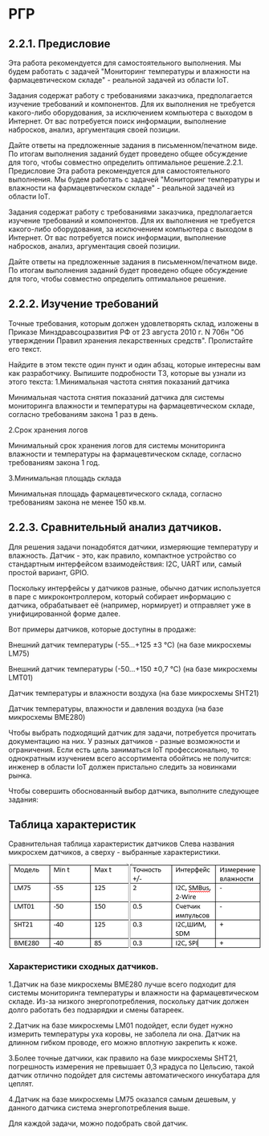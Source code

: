 # РГР 
## 2.2.1. Предисловие
Эта работа рекомендуется для самостоятельного выполнения. Мы будем работать с задачей "Мониторинг температуры и влажности на фармацевтическом складе" - реальной задачей из области IoT.

Задания содержат работу с требованиями заказчика, предполагается изучение требований и компонентов. Для их выполнения не требуется какого-либо оборудования, за исключением компьютера с выходом в Интернет. От вас потребуется поиск информации, выполнение набросков, анализ, аргументация своей позиции.

Дайте ответы на предложенные задания в письменном/печатном виде. По итогам выполнения заданий будет проведено общее обсуждение для того, чтобы совместно определить оптимальное решение.2.2.1. Предисловие
Эта работа рекомендуется для самостоятельного выполнения. Мы будем работать с задачей "Мониторинг температуры и влажности на фармацевтическом складе" - реальной задачей из области IoT.

Задания содержат работу с требованиями заказчика, предполагается изучение требований и компонентов. Для их выполнения не требуется какого-либо оборудования, за исключением компьютера с выходом в Интернет. От вас потребуется поиск информации, выполнение набросков, анализ, аргументация своей позиции.

Дайте ответы на предложенные задания в письменном/печатном виде. По итогам выполнения заданий будет проведено общее обсуждение для того, чтобы совместно определить оптимальное решение.


## 2.2.2. Изучение требований
Точные требования, которым должен удовлетворять склад, изложены в Приказе Минздравсоцразвития РФ от 23 августа 2010 г. N 706н "Об утверждении Правил хранения лекарственных средств". Пролистайте его текст.

Найдите в этом тексте один пункт и один абзац, которые интересны вам как разработчику. Выпишите подробности ТЗ, которые вы узнали из этого текста:
1.Минимальная частота снятия показаний датчика

 Минимальная частота снятия показаний датчика для системы мониторинга влажности и температуры на фармацевтическом складе, согласно требованиям закона 1 раз в день.

2.Срок хранения логов

 Минимальный срок хранения логов для системы мониторинга влажности и температуры на фармацевтическом складе, согласно требованиям закона 1 год.

3.Минимальная площадь склада

Минимальная площадь фармацевтического склада, согласно требованиям закона не менее 150 кв.м.
  
## 2.2.3. Сравнительный анализ датчиков.
Для решения задачи понадобятся датчики, измеряющие температуру и влажность. Датчик - это, как правило, компактное устройство со стандартным интерфейсом взаимодействия: I2C, UART или, самый простой вариант, GPIO.

Поскольку интерфейсы у датчиков разные, обычно датчик используется в паре с микроконтроллером, который собирает информацию с датчика, обрабатывает её (например, нормирует) и отправляет уже в унифицированной форме далее.

Вот примеры датчиков, которые доступны в продаже:

Внешний датчик температуры (-55…+125 ±3 °С) (на базе микросхемы LM75)

Внешний датчик температуры (-50…+150 ±0,7 °С) (на базе микросхемы LMT01)

Датчик температуры и влажности воздуха (на базе микросхемы SHT21)

Датчик температуры, влажности и давления воздуха (на базе микросхемы BME280)

Чтобы выбрать подходящий датчик для задачи, потребуется прочитать документацию на них. У разных датчиков - разные возможности и ограничения. Если есть цель заниматься IoT профессионально, то однократным изучением всего ассортимента обойтись не получится: инженер в области IoT должен пристально следить за новинками рынка.

Чтобы совершить обоснованный выбор датчика, выполните следующее задания:

## Таблица характеристик
Сравнительная таблица характеристик датчиков
Слева названия микросхем датчиков, а сверху - выбранные характеристики.

![](img/1.png)

 ### Характеристики сходных датчиков. 


1.Датчик на базе микросхемы BME280 лучше всего подходит для системы мониторинга температуры и влажности на фармацевтическом складе. Из-за низкого энергопотребления, поскольку датчик должен долго работать без подзарядки и смены батареек.

2.Датчик на базе микросхемы LM01 подойдет, если будет нужно измерить температуры уха коровы, не заболела ли она. Датчик на длинном гибком проводе, его можно вплотную закрепить к коже.

3.Более точные датчики, как правило на базе микросхемы SHT21, погрешность измерения не превышает 0,3 нрадуса по Цельсию, такой датчик отлично подойдет для системы автоматического инкубатара для цеплят.

4.Датчик на базе микросхемы LM75 оказался самым дешевым, у данного датчика система энергопотребления выше.

Для каждой задачи, можно подобрать свой датчик.


    

